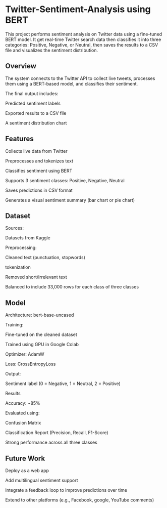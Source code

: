 # Twitter-Sentiment-Analysis using BERT
This project performs sentiment analysis on Twitter data using a fine-tuned BERT model.
It get real-time Twitter search data then classifies it into three categories: Positive, Negative, or Neutral, then saves the results to a CSV file and visualizes the sentiment distribution.

## Overview
The system connects to the Twitter API to collect live tweets, processes them using a BERT-based model, and classifies their sentiment. 

The final output includes:

Predicted sentiment labels

Exported results to a CSV file

A sentiment distribution chart

## Features

Collects live data from Twitter

Preprocesses and tokenizes text

Classifies sentiment using BERT

Supports 3 sentiment classes: Positive, Negative, Neutral

Saves predictions in CSV format

Generates a visual sentiment summary (bar chart or pie chart)

## Dataset

Sources:

Datasets from Kaggle

Preprocessing:

Cleaned text (punctuation, stopwords)

tokenization

Removed short/irrelevant text

Balanced to include 33,000 rows for each class of three classes

## Model
Architecture: bert-base-uncased 

Training:

Fine-tuned on the cleaned dataset

Trained using GPU in Google Colab

Optimizer: AdamW

Loss: CrossEntropyLoss

Output:

Sentiment label (0 = Negative, 1 = Neutral, 2 = Positive)

Results

Accuracy: ~85%

Evaluated using:

Confusion Matrix

Classification Report (Precision, Recall, F1-Score)

Strong performance across all three classes

## Future Work

Deploy as a web app 

Add multilingual sentiment support

Integrate a feedback loop to improve predictions over time

Extend to other platforms (e.g., Facebook, google, YouTube comments)

